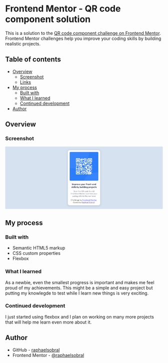 # Frontend Mentor - QR code component solution

This is a solution to the [QR code component challenge on Frontend Mentor](https://www.frontendmentor.io/challenges/qr-code-component-iux_sIO_H). Frontend Mentor challenges help you improve your coding skills by building realistic projects. 

## Table of contents

- [Overview](#overview)
  - [Screenshot](#screenshot)
  - [Links](#links)
- [My process](#my-process)
  - [Built with](#built-with)
  - [What I learned](#what-i-learned)
  - [Continued development](#continued-development)
- [Author](#author)


## Overview

### Screenshot

![Resolution screenshot](./images/screenshot-ch1.jpg)

## My process

### Built with

- Semantic HTML5 markup
- CSS custom properties
- Flexbox

### What I learned

As a newbie, even the smallest progress is important and makes me feel proud of my achievements. This might be a simple and easy project but putting my knowlegde to test while I learn new things is very exciting. 

### Continued development

I just started using flexbox and I plan on working on many more projects that will help me learn even more about it.

## Author
- GitHub - [raphaelsobral](https://github.com/raphaelsobral)
- Frontend Mentor - [@raphaelsobral](https://www.frontendmentor.io/profile/raphaelsobral)

